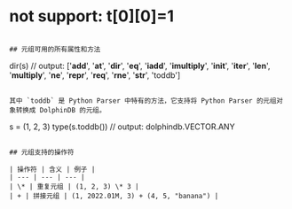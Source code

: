 # not support: t[0][0]=1
```

## 元组可用的所有属性和方法

```
dir(s)
// output: ['__add__', '__at__', '__dir__', '__eq__', '__iadd__', '__imultiply__', '__init__', '__iter__', '__len__', '__multiply__', '__ne__', '__repr__', '__req__', '__rne__', '__str__', 'toddb']
```

其中 `toddb` 是 Python Parser 中特有的方法，它支持将 Python Parser 的元组对象转换成 DolphinDB 的元组。

```
s = (1, 2, 3)
type(s.toddb())
// output: dolphindb.VECTOR.ANY
```

## 元组支持的操作符

| 操作符 | 含义 | 例子 |
| --- | --- | --- |
| \* | 重复元组 | (1, 2, 3) \* 3 |
| + | 拼接元组 | (1, 2022.01M, 3) + (4, 5, "banana") |

